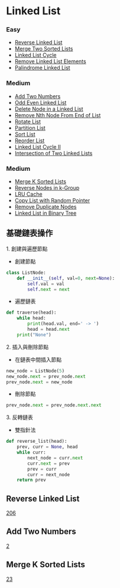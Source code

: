 # Linked List
<!------------------------------------------------------------------------------------------------------------------------------------------------------>
### Easy
- [Reverse Linked List](#Reverse-Linked-List)
- [Merge Two Sorted Lists](#Merge-Two-Sorted-Lists)
- [Linked List Cycle](#Linked-List-Cycle)
- [Remove Linked List Elements](#Remove-Linked-List-Elements)
- [Palindrome Linked List](#Palindrome-Linked-List)

### Medium
- [Add Two Numbers](#Add-Two-Numbers)
- [Odd Even Linked List](#Odd-Even-Linked-List)
- [Delete Node in a Linked List](#Delete-Node-in-a-Linked-List)
- [Remove Nth Node From End of List](#Remove-Nth-Node-From-End-of-List)
- [Rotate List](#Rotate-List)
- [Partition List](#Partition-List)
- [Sort List](#Sort-List)
- [Reorder List](#Reorder-List)
- [Linked List Cycle II](#Linked-List-Cycle-II)
- [Intersection of Two Linked Lists](#Intersection-of-Two-Linked-Lists)

### Medium
- [Merge K Sorted Lists](#Merge-K-Sorted-Lists)
- [Reverse Nodes in k-Group](#Reverse-Nodes-in-k-Group)
- [LRU Cache](#LRU-Cache)
- [Copy List with Random Pointer](#Copy-List-with-Random-Pointer)
- [Remove Duplicate Nodes](#Remove-Duplicate-Nodes)
- [Linked List in Binary Tree](#Linked-List-in-Binary-Tree)

<!------------------------------------------------------------------------------------------------------------------------------------------------------>
## 基礎鏈表操作
1\. 創建與遍歷節點

- 創建節點
  
```python
class ListNode:
    def __init__(self, val=0, next=None):
        self.val = val
        self.next = next
```

- 遍歷鏈表
   
```python
def traverse(head):
    while head:
        print(head.val, end=' -> ')
        head = head.next
    print("None")
```

2\. 插入與刪除節點 
   
- 在鏈表中間插入節點

```python
new_node = ListNode(5)
new_node.next = prev_node.next
prev_node.next = new_node
```

- 刪除節點
  
```python
prev_node.next = prev_node.next.next
```

3\. 反轉鏈表
   
- 雙指針法

```python
def reverse_list(head):
    prev, curr = None, head
    while curr:
        next_node = curr.next
        curr.next = prev
        prev = curr
        curr = next_node
    return prev
```

<!------------------------------------------------------------------------------------------------------------------------------------------------------>
<!--Easy-->
## Reverse Linked List
[206](https://leetcode.com/problems/Reverse-Linked-List/)

<!------------------------------------------------------------------------------------------------------------------------------------------------------>
<!--Medium-->
## Add Two Numbers
[2](https://leetcode.com/problems/Add-Two-Numbers/)

<!------------------------------------------------------------------------------------------------------------------------------------------------------>
<!--Hard-->
## Merge K Sorted Lists
[23](https://leetcode.com/problems/Merge-K-Sorted-Lists/)
